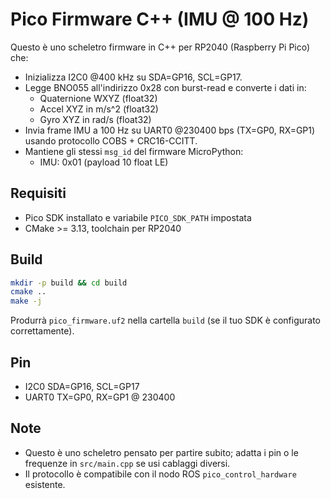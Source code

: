 # Pico Firmware C++ (IMU @ 100 Hz)

Questo è uno scheletro firmware in C++ per RP2040 (Raspberry Pi Pico) che:
- Inizializza I2C0 @400 kHz su SDA=GP16, SCL=GP17.
- Legge BNO055 all'indirizzo 0x28 con burst-read e converte i dati in:
  - Quaternione WXYZ (float32)
  - Accel XYZ in m/s^2 (float32)
  - Gyro XYZ in rad/s (float32)
- Invia frame IMU a 100 Hz su UART0 @230400 bps (TX=GP0, RX=GP1) usando protocollo COBS + CRC16-CCITT.
- Mantiene gli stessi `msg_id` del firmware MicroPython:
  - IMU: 0x01 (payload 10 float LE)

## Requisiti
- Pico SDK installato e variabile `PICO_SDK_PATH` impostata
- CMake >= 3.13, toolchain per RP2040

## Build
```bash
mkdir -p build && cd build
cmake ..
make -j
```
Produrrà `pico_firmware.uf2` nella cartella `build` (se il tuo SDK è configurato correttamente).

## Pin
- I2C0 SDA=GP16, SCL=GP17
- UART0 TX=GP0, RX=GP1 @ 230400

## Note
- Questo è uno scheletro pensato per partire subito; adatta i pin o le frequenze in `src/main.cpp` se usi cablaggi diversi.
- Il protocollo è compatibile con il nodo ROS `pico_control_hardware` esistente.
